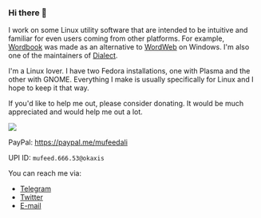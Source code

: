 ### Hi there 👋

I work on some Linux utility software that are intended to be intuitive and familiar for even users coming from other platforms. For example, [Wordbook](https://github.com/fushinari/wordbook) was made as an alternative to [WordWeb](https://wordweb.info/) on Windows. I'm also one of the maintainers of [Dialect](https://github.com/dialect-app/dialect).

I'm a Linux lover. I have two Fedora installations, one with Plasma and the other with GNOME. Everything I make is usually specifically for Linux and I hope to keep it that way.

If you'd like to help me out, please consider donating. It would be much appreciated and would help me out a lot.

<a href="https://liberapay.com/fushinari/donate"><img src="https://img.shields.io/liberapay/receives/fushinari.svg?logo=liberapay"></a>

PayPal: https://paypal.me/mufeedali  

UPI ID: `mufeed.666.53@okaxis`

You can reach me via:
- [Telegram](https://t.me/fushinari)
- [Twitter](https://twitter.com/fushinari)
- [E-mail](mailto:fushinari@protonmail.com)
